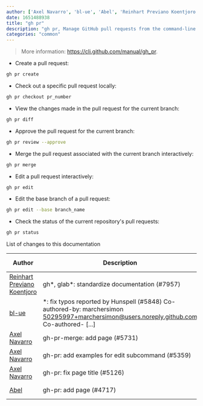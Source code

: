 ```yaml
---
author: ['Axel Navarro', 'bl-ue', 'Abel', 'Reinhart Previano Koentjoro']
date: 1651488938
title: "gh pr"
description: "gh pr, Manage GitHub pull requests from the command-line."
categories: "common"
---
```

> More information: <https://cli.github.com/manual/gh_pr>.

- Create a pull request:

```bash
gh pr create
```

- Check out a specific pull request locally:

```bash
gh pr checkout pr_number
```

- View the changes made in the pull request for the current branch:

```bash
gh pr diff
```

- Approve the pull request for the current branch:

```bash
gh pr review --approve
```

- Merge the pull request associated with the current branch interactively:

```bash
gh pr merge
```

- Edit a pull request interactively:

```bash
gh pr edit
```

- Edit the base branch of a pull request:

```bash
gh pr edit --base branch_name
```

- Check the status of the current repository's pull requests:

```bash
gh pr status
```
List of changes to this documentation


Author | Description | ISO 8601 Date | GitHub link
------|-----|-----|-----
[Reinhart Previano Koentjoro](mailto:reinhart_previano@yahoo.com) | gh*, glab*: standardize documentation (#7957) | 2022-05-02T12:55:38 | [6ed9681dbcd6](https://github.com/tldr-pages/tldr/commit/6ed9681dbcd680e9529c8238221f7fab9cd2c130)
[bl-ue](mailto:54780737+bl-ue@users.noreply.github.com) | *: fix typos reported by Hunspell (#5848) Co-authored-by: marchersimon <50295997+marchersimon@users.noreply.github.com> Co-authored- [...] | 2021-05-20T22:13:41 | [8ebd171d6f00](https://github.com/tldr-pages/tldr/commit/8ebd171d6f001698709fefc02b1fd5cc9f3a99c4)
[Axel Navarro](mailto:navarroaxel@gmail.com) | gh-pr-merge: add page (#5731) | 2021-04-15T19:04:49 | [fa468e6eb568](https://github.com/tldr-pages/tldr/commit/fa468e6eb568b02ed41b48049488ee277389b5af)
[Axel Navarro](mailto:navarroaxel@gmail.com) | gh-pr: add examples for edit subcommand (#5359) | 2021-03-08T21:27:00 | [cc5b7163407e](https://github.com/tldr-pages/tldr/commit/cc5b7163407e836b86aa0dde9e52c625d8abb6f9)
[Axel Navarro](mailto:navarroaxel@gmail.com) | gh-pr: fix page title (#5126) | 2021-01-11T17:23:31 | [e3fb724b415c](https://github.com/tldr-pages/tldr/commit/e3fb724b415c0bead0cfecdb385db384f32c8acc)
[Abel](mailto:abel.tay@gmail.com) | gh-pr: add page (#4717) | 2020-10-19T19:29:43 | [0be5e3adaf82](https://github.com/tldr-pages/tldr/commit/0be5e3adaf8292e5aef3f3ee7c926c38686821cd)

